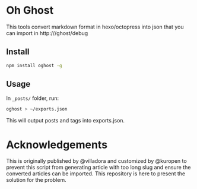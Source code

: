 # Oh Ghost

This tools convert markdown format in hexo/octopress into json that you can import in http://<host>/ghost/debug


## Install

```bash
npm install oghost -g
```


## Usage

In `_posts/` folder, run:

```bash
oghost > ~/exports.json
```


This will output posts and tags into exports.json.

# Acknowledgements
This is originally published by @villadora and customized by @kuropen to prevent this script from generating article with too long slug and ensure the converted articles can be imported.
This repository is here to present the solution for the problem.


